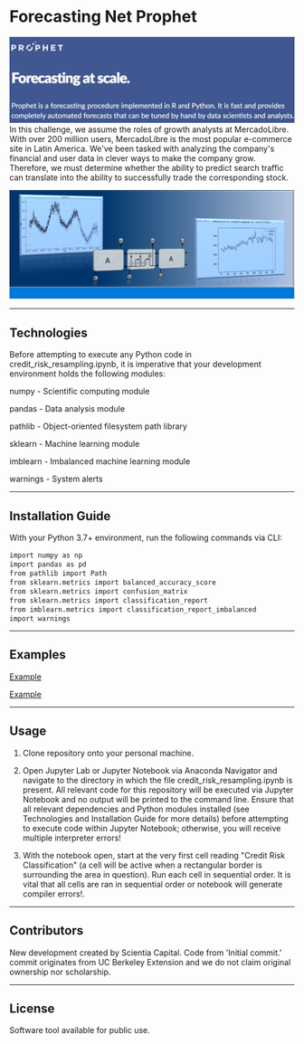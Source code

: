 # Forecasting Net Prophet
![Forecasting_Net_Prophet](https://github.com/ScientiaCapital/Prophet-Growth-Analysis/blob/main/Resources/Screen%20Shot%202021-05-22%20at%209.56.41%20AM.png)
In this challenge, we assume the roles of growth analysts at MercadoLibre. With over 200 million users, MercadoLibre is the most popular e-commerce site in Latin America. We've been tasked with analyzing the company's financial and user data in clever ways to make the company grow. Therefore, we must determine whether the ability to predict search traffic can translate into the ability to successfully trade the corresponding stock.

![Prophet](https://github.com/ScientiaCapital/Prophet-Growth-Analysis/blob/main/Resources/prophet2image.png)

---

## Technologies


Before attempting to execute any Python code in credit_risk_resampling.ipynb, it is imperative that your development environment holds the following modules:

numpy - Scientific computing module

pandas - Data analysis module

pathlib - Object-oriented filesystem path library

sklearn - Machine learning module

imblearn - Imbalanced machine learning module

warnings - System alerts

---

## Installation Guide

With your Python 3.7+ environment, run the following commands via CLI:

```
import numpy as np
import pandas as pd
from pathlib import Path
from sklearn.metrics import balanced_accuracy_score
from sklearn.metrics import confusion_matrix
from sklearn.metrics import classification_report
from imblearn.metrics import classification_report_imbalanced
import warnings

```

---

## Examples

[Example]()

[Example]()

---

## Usage

1.  Clone repository onto your personal machine.

2.  Open Jupyter Lab or Jupyter Notebook via Anaconda Navigator and navigate to the directory in which the file credit_risk_resampling.ipynb is present. All relevant code for this repository will be executed via Jupyter Notebook and no output will be printed to the command line. Ensure that all relevant dependencies and Python modules installed (see Technologies and Installation Guide for more details) before attempting to execute code within Jupyter Notebook; otherwise, you will receive multiple interpreter errors!

3.  With the notebook open, start at the very first cell reading "Credit Risk Classification" (a cell will be active when a rectangular border is surrounding the area in question). Run each cell in sequential order. It is vital that all cells are ran in sequential order or notebook will generate compiler errors!.

---

## Contributors

New development created by Scientia Capital. Code from 'Initial commit.' commit originates from UC Berkeley Extension and we do not claim original ownership nor scholarship.

---

## License

Software tool available for public use. 
